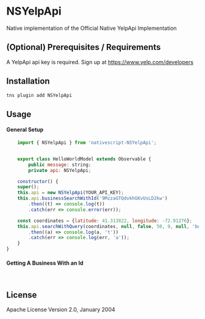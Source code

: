 # NSYelpApi

Native implementation of the Official Native YelpApi Implementation

## (Optional) Prerequisites / Requirements

A YelpApi api key is required. Sign up at https://www.yelp.com/developers

## Installation

```javascript
tns plugin add NSYelpApi
```

## Usage


#### General Setup

```javascript
    import { NSYelpApi } from 'nativescript-NSYelpApi';


    export class HelloWorldModel extends Observable {
        public message: string;
        private api: NSYelpApi;

    constructor() {
    super();
    this.api = new NSYelpApi(YOUR_API_KEY);
    this.api.businessSearchWithId('9MzzaGTQdvkhGKvUsLD2kw')
        .then((t) => console.log(t))
        .catch(err => console.error(err));

    const coordinates = {latitude: 41.313822, longitude: -72.91276};
    this.api.searchWithQuery(coordinates, null, false, 50, 9, null, 'best_match', 'pizza')
        .then((a) => console.log(a, 't'))
        .catch(err => console.log(err, 'a'));
    }
}
```

#### Getting A Business With an Id

```javascript
    
```

## License

Apache License Version 2.0, January 2004

```

```
